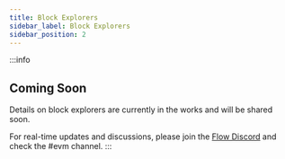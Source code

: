 ```yaml
---
title: Block Explorers
sidebar_label: Block Explorers
sidebar_position: 2
---
```


:::info

## Coming Soon

Details on block explorers are currently in the works and will be shared soon.

For real-time updates and discussions, please join the [Flow Discord](https://discord.gg/flow) and check the #evm channel.
:::
